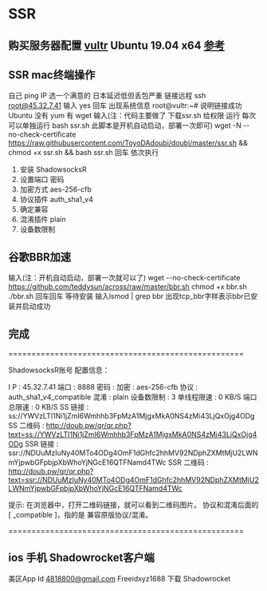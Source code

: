 # SSR
## 购买服务器配置 [vultr](https://my.vultr.com) Ubuntu 19.04 x64 [参考](http://feelsight.cn/post/68.html)
## SSR mac终端操作
自己 ping  IP 选一个满意的 日本延迟低但丢包严重
链接远程 ssh root@45.32.7.41
输入 yes 回车 出现系统信息 root@vultr:~# 说明链接成功
Ubuntu 没有 yum 有 wget
输入(注：代码主要做了 下载ssr.sh 给权限 运行 每次可以单独运行 bash ssr.sh 此脚本是开机自动启动，部署一次即可)
wget -N --no-check-certificate https://raw.githubusercontent.com/ToyoDAdoubi/doubi/master/ssr.sh && chmod +x ssr.sh && bash ssr.sh
回车
依次执行
1. 安装 ShadowsocksR
2. 设置端口 密码
3. 加密方式 aes-256-cfb
4. 协议插件 auth_sha1_v4
5. 确定兼容
6. 混淆插件 plain
7. 设备数限制
## 谷歌BBR加速
输入(注：开机自动启动，部署一次就可以了)
wget --no-check-certificate https://github.com/teddysun/across/raw/master/bbr.sh
chmod +x bbr.sh
./bbr.sh
回车回车 等待安装
输入lsmod | grep bbr 出现tcp_bbr字样表示bbr已安装并启动成功
## 完成
===================================================

 ShadowsocksR账号 配置信息：

 I  P     : 45.32.7.41
 端口     : 8888
 密码     :
 加密     : aes-256-cfb
 协议     : auth_sha1_v4_compatible
 混淆     : plain
 设备数限制 : 3
 单线程限速 : 0 KB/S
 端口总限速 : 0 KB/S
 SS    链接 : ss://YWVzLTI1Ni1jZmI6Wmhhb3FpMzA1MjgxMkA0NS4zMi43LjQxOjg4ODg
 SS  二维码 : http://doub.pw/qr/qr.php?text=ss://YWVzLTI1Ni1jZmI6Wmhhb3FpMzA1MjgxMkA0NS4zMi43LjQxOjg4ODg
 SSR   链接 : ssr://NDUuMzIuNy40MTo4ODg4OmF1dGhfc2hhMV92NDphZXMtMjU2LWNmYjpwbGFpbjpXbWhoYjNGcE16QTFNamd4TWc
 SSR 二维码 : http://doub.pw/qr/qr.php?text=ssr://NDUuMzIuNy40MTo4ODg4OmF1dGhfc2hhMV92NDphZXMtMjU2LWNmYjpwbGFpbjpXbWhoYjNGcE16QTFNamd4TWc

  提示:
 在浏览器中，打开二维码链接，就可以看到二维码图片。
 协议和混淆后面的[ _compatible ]，指的是 兼容原版协议/混淆。

===================================================

## ios 手机 Shadowrocket客户端
美区App Id
4818800@gmail.com
Freeidxyz1688
下载 Shadowrocket